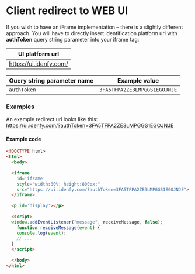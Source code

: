 # Client redirect to WEB UI

If you wish to have an iFrame implementation – there is a slightly different approach. You will have to directly insert identification platform url with **authToken** query string parameter into your iframe tag:

<center>

|UI platform url                       |
|--------------------------------------|
|https://ui.idenfy.com/                 |

|Query string parameter name           |Example value               |
|--------------------------------------|----------------------------|
|`authToken`                           |`3FA5TFPA2ZE3LMPGGS1EGOJNJE`|

</center>

### Examples

An example redirect url looks like this:<br>https://ui.idenfy.com/?authToken=3FA5TFPA2ZE3LMPGGS1EGOJNJE

#### Example code

```html
<!DOCTYPE html>
<html>
  <body>
  
  <iframe 
    id='iframe' 
    style="width:80%; height:800px;" 
    src="https://ui.idenfy.com/?authToken=3FA5TFPA2ZE3LMPGGS1EGOJNJE">
  </iframe>
  
  <p id='display'></p>
  
  <script>
  window.addEventListener("message", receiveMessage, false);
    function receiveMessage(event) {
    console.log(event);
    // ...
  }
  </script>
  
  </body>
</html>
```
